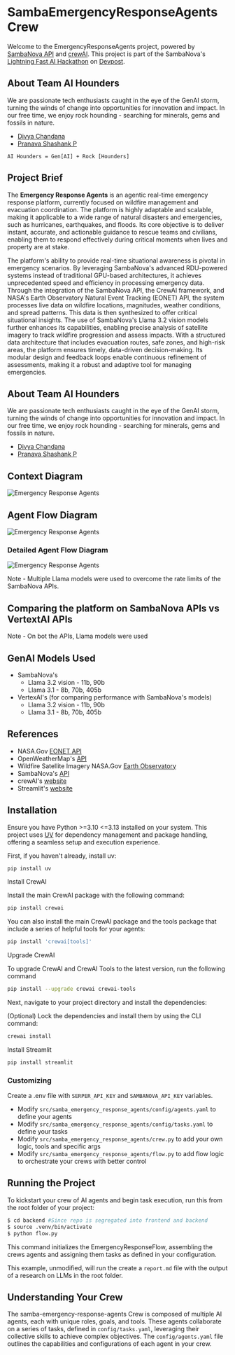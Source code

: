 # SambaEmergencyResponseAgents Crew

Welcome to the EmergencyResponseAgents project, powered by [SambaNova API](https://sambanova.ai/) and [crewAI](https://crewai.com). This project is part of the SambaNova's [Lightning Fast AI Hackathon](https://sambanova.devpost.com/?ref_feature=challenge&ref_medium=your-open-hackathons&ref_content=Submissions+open) on [Devpost](https://devpost.com/).

## About Team AI Hounders
We are passionate tech enthusiasts caught in the eye of the GenAI storm, turning the winds of change into opportunities for innovation and impact. In our free time, we enjoy rock hounding - searching for minerals, gems and fossils in nature.

* [Divya Chandana](https://www.linkedin.com/in/divya-chandana-75b27438/)
* [Pranava Shashank P](https://www.linkedin.com/in/pranavashashank/)

`AI Hounders = Gen[AI] + Rock [Hounders]`

## Project Brief
The **Emergency Response Agents** is an agentic real-time emergency response platform, currently focused on wildfire management and evacuation coordination. The platform is highly adaptable and scalable, making it applicable to a wide range of natural disasters and emergencies, such as hurricanes, earthquakes, and floods. Its core objective is to deliver instant, accurate, and actionable guidance to rescue teams and civilians, enabling them to respond effectively during critical moments when lives and property are at stake.

The platform's ability to provide real-time situational awareness is pivotal in emergency scenarios. By leveraging SambaNova's advanced RDU-powered systems instead of traditional GPU-based architectures, it achieves unprecedented speed and efficiency in processing emergency data. Through the integration of the SambaNova API, the CrewAI framework, and NASA's Earth Observatory Natural Event Tracking (EONET) API, the system processes live data on wildfire locations, magnitudes, weather conditions, and spread patterns. This data is then synthesized to offer critical situational insights. The use of SambaNova's Llama 3.2 vision models further enhances its capabilities, enabling precise analysis of satellite imagery to track wildfire progression and assess impacts. With a structured data architecture that includes evacuation routes, safe zones, and high-risk areas, the platform ensures timely, data-driven decision-making. Its modular design and feedback loops enable continuous refinement of assessments, making it a robust and adaptive tool for managing emergencies.

## About Team AI Hounders
We are passionate tech enthusiasts caught in the eye of the GenAI storm, turning the winds of change into opportunities for innovation and impact. In our free time, we enjoy rock hounding - searching for minerals, gems and fossils in nature.

* [Divya Chandana](https://www.linkedin.com/in/divya-chandana-75b27438/)
* [Pranava Shashank P](https://www.linkedin.com/in/pranavashashank/)

## Context Diagram
![Emergency Response Agents](images/Context%20diagram.jpg)

## Agent Flow Diagram
![Emergency Response Agents](images/crewai.png)

### Detailed Agent Flow Diagram
![Emergency Response Agents](images/Detailed%20Flow%20Diagram.jpg)

Note - Multiple Llama models were used to overcome the rate limits of the SambaNova APIs.

## Comparing the platform on SambaNova APIs vs VertextAI APIs
Note - On bot the APIs, Llama models were used

## GenAI Models Used
- SambaNova's 
  - Llama 3.2 vision - 11b, 90b 
  - Llama 3.1 - 8b, 70b, 405b
- VertexAI's (for comparing performance with SambaNova's models)
  - Llama 3.2 vision - 11b, 90b
  - Llama 3.1 - 8b, 70b, 405b

## References
- NASA.Gov [EONET API](https://eonet.gsfc.nasa.gov/docs/v2.1)
- OpenWeatherMap's [API](https://openweathermap.org/api)
- Wildfire Satellite Imagery NASA.Gov [Earth Observatory](https://earthobservatory.nasa.gov/images/event/152498/2024-fires-in-the-northern-hemisphere)
- SambaNova's [API](https://docs.sambanova.ai/api-reference/)
- crewAI's [website](https://crewai.com/)
- Streamlit's [website](https://streamlit.io/)



## Installation

Ensure you have Python >=3.10 <=3.13 installed on your system. This project uses [UV](https://docs.astral.sh/uv/) for dependency management and package handling, offering a seamless setup and execution experience.

First, if you haven't already, install uv:

```bash
pip install uv
```

Install CrewAI

Install the main CrewAI package with the following command:

```bash
pip install crewai
```

You can also install the main CrewAI package and the tools package that include a series of helpful tools for your agents:

```bash
pip install 'crewai[tools]'
```

Upgrade CrewAI

To upgrade CrewAI and CrewAI Tools to the latest version, run the following command

```bash
pip install --upgrade crewai crewai-tools
```

Next, navigate to your project directory and install the dependencies:

(Optional) Lock the dependencies and install them by using the CLI command:
```bash
crewai install
```

Install Streamlit

```bash
pip install streamlit
```

### Customizing

Create a .env file with `SERPER_API_KEY` and `SAMBANOVA_API_KEY` variables.

- Modify `src/samba_emergency_response_agents/config/agents.yaml` to define your agents
- Modify `src/samba_emergency_response_agents/config/tasks.yaml` to define your tasks
- Modify `src/samba_emergency_response_agents/crew.py` to add your own logic, tools and specific args
- Modify `src/samba_emergency_response_agents/flow.py` to add flow logic to orchestrate your crews with better control

## Running the Project

To kickstart your crew of AI agents and begin task execution, run this from the root folder of your project:

```bash
$ cd backend #Since repo is segregated into frontend and backend
$ source .venv/bin/activate 
$ python flow.py
```

This command initializes the EmergencyResponseFlow, assembling the crews agents and assigning them tasks as defined in your configuration.

This example, unmodified, will run the create a `report.md` file with the output of a research on LLMs in the root folder.

## Understanding Your Crew

The samba-emergency-response-agents Crew is composed of multiple AI agents, each with unique roles, goals, and tools. These agents collaborate on a series of tasks, defined in `config/tasks.yaml`, leveraging their collective skills to achieve complex objectives. The `config/agents.yaml` file outlines the capabilities and configurations of each agent in your crew.

